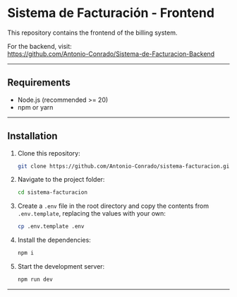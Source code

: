 # Sistema de Facturación - Frontend

This repository contains the frontend of the billing system.

For the backend, visit:  
https://github.com/Antonio-Conrado/Sistema-de-Facturacion-Backend

---

## Requirements

-   Node.js (recommended >= 20)
-   npm or yarn

---

## Installation

1. Clone this repository:

    ```bash
    git clone https://github.com/Antonio-Conrado/sistema-facturacion.git
    ```

2. Navigate to the project folder:

    ```bash
    cd sistema-facturacion
    ```

3. Create a `.env` file in the root directory and copy the contents from `.env.template`, replacing the values with your own:

    ```bash
    cp .env.template .env
    ```

4. Install the dependencies:

    ```bash
    npm i
    ```

5. Start the development server:

    ```bash
    npm run dev
    ```

---
